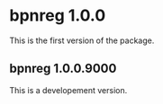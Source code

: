 # bpnreg 1.0.0
This is the first version of the package.

## bpnreg 1.0.0.9000
This is a developement version.
